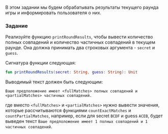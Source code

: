 В этом задании мы будем обрабатывать результаты текущего раунда игры и информировать пользователя о них.

### Задание

Реализуйте функцию `printRoundResults`, чтобы
вывести количество полных совпадений и количество частичных совпадений в текущем раунде.
Она должна принимать два строковых аргумента - `secret` и `guess`.

<div class="hint" title="Нажмите здесь, чтобы увидеть сигнатуру функции printRoundResults">

Сигнатура функции следующая:
```kotlin
fun printRoundResults(secret: String, guess: String): Unit
```
</div>

Выводимый текст должен быть следующим:

```text
Ваше предположение имеет <fullMatches> полных совпадений и <partialMatches> частичных совпадений.
```

где вместо `<fullMatches>` и `<partialMatches>` нужно вывести значения, которые рассчитываются функциями `countExactMatches` и `countPartialMatches`, например,
если для secret `BCDF` и guess `ACEB`,
будет выведен текст `Ваше предположение имеет 1 полных совпадений и 1 частичных совпадений`.